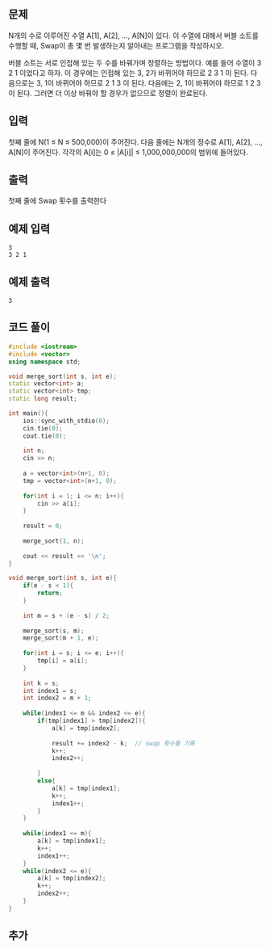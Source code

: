 ## 문제 
N개의 수로 이루어진 수열 A[1], A[2], …, A[N]이 있다. 이 수열에 대해서 버블 소트를 수행할 때, Swap이 총 몇 번 발생하는지 알아내는 프로그램을 작성하시오.

버블 소트는 서로 인접해 있는 두 수를 바꿔가며 정렬하는 방법이다. 예를 들어 수열이 3 2 1 이었다고 하자. 이 경우에는 인접해 있는 3, 2가 바뀌어야 하므로 2 3 1 이 된다. 다음으로는 3, 1이 바뀌어야 하므로 2 1 3 이 된다. 다음에는 2, 1이 바뀌어야 하므로 1 2 3 이 된다. 그러면 더 이상 바꿔야 할 경우가 없으므로 정렬이 완료된다.
## 입력
첫째 줄에 N(1 ≤ N ≤ 500,000)이 주어진다. 다음 줄에는 N개의 정수로 A[1], A[2], …, A[N]이 주어진다. 각각의 A[i]는 0 ≤ |A[i]| ≤ 1,000,000,000의 범위에 들어있다.


## 출력
첫째 줄에 Swap 횟수를 출력한다


## 예제 입력 
```
3
3 2 1
```

## 예제 출력  
```
3
```
## 코드 풀이
```c++
#include <iostream>
#include <vector>
using namespace std;

void merge_sort(int s, int e);
static vector<int> a;
static vector<int> tmp;
static long result;

int main(){
    ios::sync_with_stdio(0);
    cin.tie(0);
    cout.tie(0);
    
    int n;
    cin >> n;
    
    a = vector<int>(n+1, 0);
    tmp = vector<int>(n+1, 0);
    
    for(int i = 1; i <= n; i++){
        cin >> a[i];
    }
    
    result = 0;
    
    merge_sort(1, n);
    
    cout << result << '\n';
}

void merge_sort(int s, int e){
    if(e - s < 1){
        return;
    }
    
    int m = s + (e - s) / 2;
    
    merge_sort(s, m);
    merge_sort(m + 1, e);
    
    for(int i = s; i <= e; i++){
        tmp[i] = a[i];
    }
    
    int k = s;
    int index1 = s;
    int index2 = m + 1;
    
    while(index1 <= m && index2 <= e){
        if(tmp[index1] > tmp[index2]){
            a[k] = tmp[index2];
            
            result += index2 - k;  // swap 횟수를 기록
            k++;
            index2++;
            
        }
        else{
            a[k] = tmp[index1];
            k++;
            index1++;
        }
    }
    
    while(index1 <= m){
        a[k] = tmp[index1];
        k++;
        index1++;
    }
    while(index2 <= e){
        a[k] = tmp[index2];
        k++;
        index2++;
    }
}
```
## 추가
